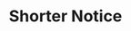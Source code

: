 ---
title: "Shorter Notice"
short_title: 
layout: splash
order: 35
toc_link: false
menu_link: false
---